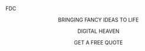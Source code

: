 
<head>
  <meta charset="UTF-8">
  <meta name="viewport" content="width=device-width, initial-scale=1.0">
  <meta http-equiv="X-UA-Compatible" content="ie=edge">
  <title>Document</title>
  <link rel="stylesheet" href="reset.css">
  <link rel="stylesheet" href="style.css">
</head>




<div name = "assignment1">
    <body>
    <link rel="stylesheet" href="index.css.css">

<head class = topleft >
        <p id = "top" align =  "left"> FDC </p>
</head>

<div class = middle>
        <p id = "1" align = "center"> BRINGING FANCY IDEAS TO LIFE </p>
        <p id = "2" align = "center"> DIGITAL HEAVEN </p>
        <p id = "3" align = "center"> GET A FREE QUOTE </p>
</div>
</body>
</div> 